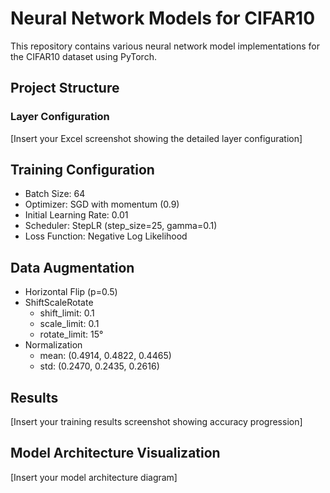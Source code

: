 # Neural Network Models for CIFAR10

This repository contains various neural network model implementations for the CIFAR10 dataset using PyTorch.

## Project Structure

### Layer Configuration
[Insert your Excel screenshot showing the detailed layer configuration]

## Training Configuration
- Batch Size: 64
- Optimizer: SGD with momentum (0.9)
- Initial Learning Rate: 0.01
- Scheduler: StepLR (step_size=25, gamma=0.1)
- Loss Function: Negative Log Likelihood

## Data Augmentation
- Horizontal Flip (p=0.5)
- ShiftScaleRotate
  - shift_limit: 0.1
  - scale_limit: 0.1
  - rotate_limit: 15°
- Normalization
  - mean: (0.4914, 0.4822, 0.4465)
  - std: (0.2470, 0.2435, 0.2616)

## Results
[Insert your training results screenshot showing accuracy progression]

## Model Architecture Visualization
[Insert your model architecture diagram]